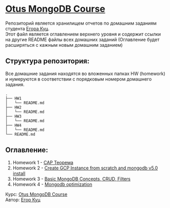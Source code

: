 # [Otus MongoDB Course](https://otus.ru/lessons/mongodb/)
Репозиторий является хранилищем отчетов по домашним заданиям студента [Егора Куц](https://github.com/LirayKH).  
Этот файл является оглавлением верхнего уровня и содержит ссылки на другие README файлы всех домашних заданий (Оглавление будет расширяться с кажным новым домашним заданием)

## Структура репозитория:
Все домашние задания находятся во вложенных папках HW (homework) и нумеруются в соответствии с порядковым номером домашнего задания.

```
.
├── HW1
│   └── README.md
├── HW2
│   └── README.md
├── HW3
│   └── README.md
├── HW4
│   └── README.md
└── README.md
```

## Оглавление:
1. Homework 1 - [CAP Теорема](HW1/README.md)
2. Homework 2 - [Create GCP Instance from scratch and mongodb v5.0 install](HW2/README.md)
3. Homework 3 - [Basic MongoDB Concepts, CRUD, Filters](HW3/README.md)
4. Homework 4 - [Mongodb optimization](HW4/README.md)

Курс: [Otus MongoDB Course](https://otus.ru/lessons/mongodb/) \
Автор: [Егор Куц](https://github.com/LirayKH)